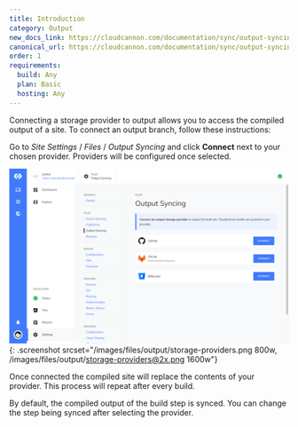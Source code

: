 ```yaml
---
title: Introduction
category: Output
new_docs_link: https://cloudcannon.com/documentation/sync/output-syncing/
canonical_url: https://cloudcannon.com/documentation/sync/output-syncing/
order: 1
requirements:
  build: Any
  plan: Basic
  hosting: Any
---
```


Connecting a storage provider to output allows you to access the compiled output of a site. To connect an output branch, follow these instructions:

Go to *Site Settings* / *Files* / *Output Syncing* and click **Connect** next to your chosen provider. Providers will be configured once selected.

![Storage Providers interface](/images/files/output/storage-providers.png){: .screenshot srcset="/images/files/output/storage-providers.png 800w, /images/files/output/storage-providers@2x.png 1600w"}

Once connected the compiled site will replace the contents of your provider. This process will repeat after every build.

By default, the compiled output of the build step is synced. You can change the step being synced after selecting the provider.